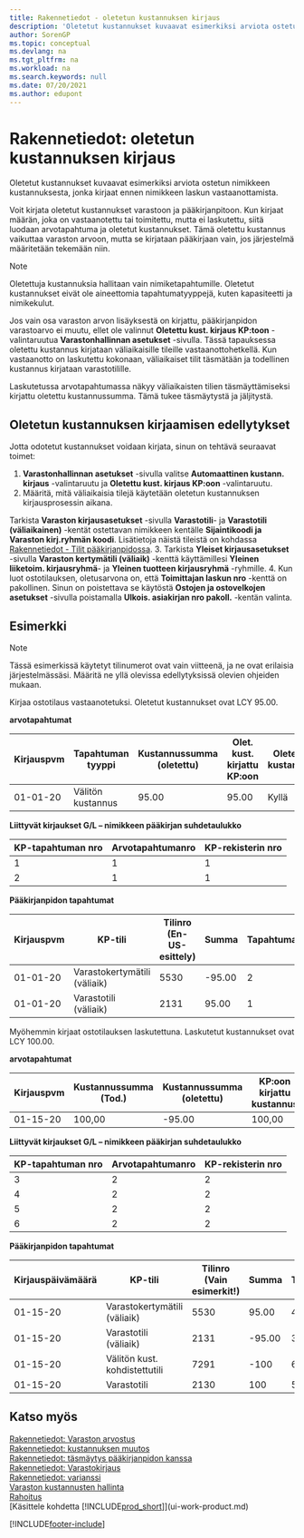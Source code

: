 ```yaml
---
title: Rakennetiedot - oletetun kustannuksen kirjaus
description: 'Oletetut kustannukset kuvaavat esimerkiksi arviota ostetun nimikkeen kustannuksesta, jonka kirjaat ennen nimikkeen laskun vastaanottamista.'
author: SorenGP
ms.topic: conceptual
ms.devlang: na
ms.tgt_pltfrm: na
ms.workload: na
ms.search.keywords: null
ms.date: 07/20/2021
ms.author: edupont
---
```

# Rakennetiedot: oletetun kustannuksen kirjaus
Oletetut kustannukset kuvaavat esimerkiksi arviota ostetun nimikkeen kustannuksesta, jonka kirjaat ennen nimikkeen laskun vastaanottamista.  

 Voit kirjata oletetut kustannukset varastoon ja pääkirjanpitoon. Kun kirjaat määrän, joka on vastaanotettu tai toimitettu, mutta ei laskutettu, siitä luodaan arvotapahtuma ja oletetut kustannukset. Tämä oletettu kustannus vaikuttaa varaston arvoon, mutta se kirjataan pääkirjaan vain, jos järjestelmä määritetään tekemään niin.  

> [!NOTE]  
>  Oletettuja kustannuksia hallitaan vain nimiketapahtumille. Oletetut kustannukset eivät ole aineettomia tapahtumatyyppejä, kuten kapasiteetti ja nimikekulut.  

 Jos vain osa varaston arvon lisäyksestä on kirjattu, pääkirjanpidon varastoarvo ei muutu, ellet ole valinnut **Oletettu kust. kirjaus KP:toon** -valintaruutua **Varastonhallinnan asetukset** -sivulla. Tässä tapauksessa oletettu kustannus kirjataan väliaikaisille tileille vastaanottohetkellä. Kun vastaanotto on laskutettu kokonaan, väliaikaiset tilit täsmätään ja todellinen kustannus kirjataan varastotilille.  

 Laskutetussa arvotapahtumassa näkyy väliaikaisten tilien täsmäyttämiseksi kirjattu oletettu kustannussumma. Tämä tukee täsmäytystä ja jäljitystä.  

## Oletetun kustannuksen kirjaamisen edellytykset

Jotta odotetut kustannukset voidaan kirjata, sinun on tehtävä seuraavat toimet:
1. **Varastonhallinnan asetukset** -sivulla valitse **Automaattinen kustann. kirjaus** -valintaruutu ja **Oletettu kust. kirjaus KP:oon** -valintaruutu.
2. Määritä, mitä väliaikaisia tilejä käytetään oletetun kustannuksen kirjausprosessin aikana.  

  Tarkista **Varaston kirjausasetukset** -sivulla **Varastotili**- ja **Varastotili (väliaikainen)** -kentät ostettavan nimikkeen kentälle **Sijaintikoodi ja Varaston kirj.ryhmän koodi**. Lisätietoja näistä tileistä on kohdassa [Rakennetiedot - Tilit pääkirjanpidossa](design-details-accounts-in-the-general-ledger.md).
3. Tarkista **Yleiset kirjausasetukset** -sivulla **Varaston kertymätili (väliaik)** -kenttä käyttämillesi **Yleinen liiketoim. kirjausryhmä**- ja **Yleinen tuotteen kirjausryhmä** -ryhmille.
4. Kun luot ostotilauksen, oletusarvona on, että **Toimittajan laskun nro** -kenttä on pakollinen. Sinun on poistettava se käytöstä **Ostojen ja ostovelkojen asetukset** -sivulla poistamalla **Ulkois. asiakirjan nro pakoll.** -kentän valinta.

## Esimerkki  

> [!NOTE]  
> Tässä esimerkissä käytetyt tilinumerot ovat vain viitteenä, ja ne ovat erilaisia järjestelmässäsi. Määritä ne yllä olevissa edellytyksissä olevien ohjeiden mukaan.

Kirjaa ostotilaus vastaanotetuksi. Oletetut kustannukset ovat LCY 95.00.  

 **arvotapahtumat**  

|Kirjauspvm|Tapahtuman tyyppi|Kustannussumma (oletettu)|Olet. kust. kirjattu KP:oon|Oletettu kustannus|Nimiketapahtuman nro|Tapahtumanro|  
|------------------|----------------|------------------------------|----------------------------------|-------------------|---------------------------|---------------|  
|01-01-20|Välitön kustannus|95.00|95.00|Kyllä|1|1|  

 **Liittyvät kirjaukset G/L – nimikkeen pääkirjan suhdetaulukko**  

|KP-tapahtuman nro|Arvotapahtumanro|KP-rekisterin nro|  
|--------------------|---------------------|-----------------------|  
|1|1|1|  
|2|1|1|  

 **Pääkirjanpidon tapahtumat**  

|Kirjauspvm|KP-tili|Tilinro (En-US-esittely)|Summa|Tapahtumanro|  
|------------------|------------------|---------------------------------|------------|---------------|  
|01-01-20|Varastokertymätili (väliaik)|5530|-95.00|2|  
|01-01-20|Varastotili (väliaik)|2131|95.00|1|  

 Myöhemmin kirjaat ostotilauksen laskutettuna. Laskutetut kustannukset ovat LCY 100.00.  

 **arvotapahtumat**  

|Kirjauspvm|Kustannussumma (Tod.)|Kustannussumma (oletettu)|KP:oon kirjattu kustannus|Oletettu kustannus|Nimiketapahtuman nro|Tapahtumanro|  
|------------------|----------------------------|------------------------------|-------------------------|-------------------|---------------------------|---------------|  
|01-15-20|100,00|-95.00|100,00|Ei|1|2|  

 **Liittyvät kirjaukset G/L – nimikkeen pääkirjan suhdetaulukko**  

|KP-tapahtuman nro|Arvotapahtumanro|KP-rekisterin nro|  
|--------------------|---------------------|-----------------------|  
|3|2|2|  
|4|2|2|  
|5|2|2|  
|6|2|2|  

 **Pääkirjanpidon tapahtumat**  

|Kirjauspäivämäärä|KP-tili|Tilinro (Vain esimerkit!)|Summa|Tapahtumanro|  
|------------------|------------------|---------------------------------|------------|---------------|  
|01-15-20|Varastokertymätili (väliaik)|5530|95.00|4|  
|01-15-20|Varastotili (väliaik)|2131|-95.00|3|  
|01-15-20|Välitön kust. kohdistettutili|7291|-100|6|  
|01-15-20|Varastotili|2130|100|5|  

## Katso myös
 [Rakennetiedot: Varaston arvostus](design-details-inventory-costing.md)   
 [Rakennetiedot: kustannuksen muutos](design-details-cost-adjustment.md)   
 [Rakennetiedot: täsmäytys pääkirjanpidon kanssa](design-details-reconciliation-with-the-general-ledger.md)   
 [Rakennetiedot: Varastokirjaus](design-details-inventory-posting.md)   
 [Rakennetiedot: varianssi](design-details-variance.md)  
 [Varaston kustannusten hallinta](finance-manage-inventory-costs.md)  
 [Rahoitus](finance.md)  
 [Käsittele kohdetta [!INCLUDE[prod_short](includes/prod_short.md)]](ui-work-product.md)


[!INCLUDE[footer-include](includes/footer-banner.md)]
